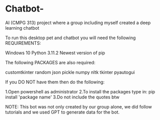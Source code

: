 # Chatbot-
AI (CMPG 313) project where a group including myself created a deep learning chatbot

To run this desktop pet and chatbot you will need the following REQUIREMENTS:

Windows 10 Python 3.11.2 Newest version of pip

The following PACKAGES are also required:

customtkinter
random 
json 
pickle 
numpy 
nltk 
tkinter 
pyautogui

If you DO NOT have them then do the following:

1.Open powershell as administrator
2.To install the packages type in: pip install 'package name'
3.Do not include the quotes btw

NOTE: This bot was not only created by our group alone, we did follow tutorials and we used GPT to generate data for the bot.
